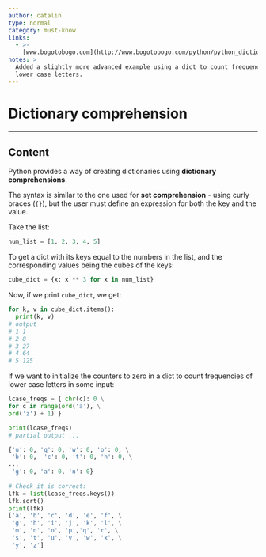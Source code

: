 ```yaml
---
author: catalin
type: normal
category: must-know
links:
  - >-
    [www.bogotobogo.com](http://www.bogotobogo.com/python/python_dictionary_comprehension_with_zip_from_list.php){website}
notes: >
  Added a slightly more advanced example using a dict to count frequencies of
  lower case letters.
---
```


# Dictionary comprehension


---

## Content

Python provides a way of creating dictionaries using **dictionary comprehensions**.

The syntax is similar to the one used for **set comprehension** - using curly braces (`{}`), but the user must define an expression for both the key and the value.

Take the list:

```python
num_list = [1, 2, 3, 4, 5]
```

To get a dict with its keys equal to the numbers in the list, and the corresponding values being the cubes of the keys:

```python
cube_dict = {x: x ** 3 for x in num_list}

```

Now, if we print `cube_dict`, we get:

```python
for k, v in cube_dict.items():
  print(k, v)
# output
# 1 1
# 2 8
# 3 27
# 4 64
# 5 125
```

If we want to initialize the counters to zero in a dict to count frequencies of lower case letters in some input:

```python
lcase_freqs = { chr(c): 0 \
for c in range(ord('a'), \
ord('z') + 1) }

print(lcase_freqs)
# partial output ...

{'u': 0, 'q': 0, 'w': 0, 'o': 0, \
 'b': 0,  'c': 0, 't': 0, 'h': 0, \
...
 'g': 0, 'a': 0, 'n': 0}
 
# Check it is correct:
lfk = list(lcase_freqs.keys())
lfk.sort()
print(lfk)
['a', 'b', 'c', 'd', 'e', 'f', \
 'g', 'h', 'i', 'j', 'k', 'l', \
 'm', 'n', 'o', 'p','q', 'r', \
 's', 't', 'u', 'v', 'w', 'x', \
 'y', 'z']

```
